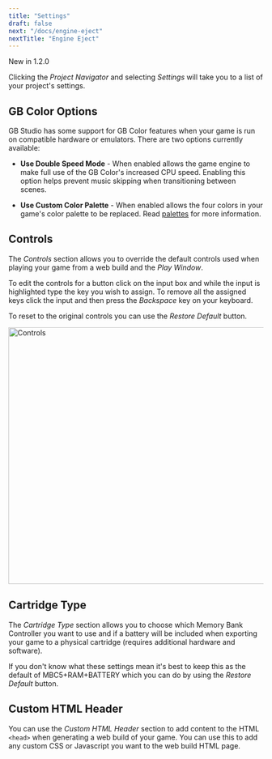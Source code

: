 ```yaml
---
title: "Settings"
draft: false
next: "/docs/engine-eject"
nextTitle: "Engine Eject"
---
```


<span class="new">New in 1.2.0</span>

Clicking the _Project Navigator_ and selecting _Settings_ will take you to a list of your project's settings.

## GB Color Options

GB Studio has some support for GB Color features when your game is run on compatible hardware or emulators. There are two options currently available:

- **Use Double Speed Mode** - When enabled allows the game engine to make full use of the GB Color's increased CPU speed. Enabling this option helps prevent music skipping when transitioning between scenes.

- **Use Custom Color Palette** - When enabled allows the four colors in your game's color palette to be replaced. Read [palettes](/docs/palettes) for more information.

## Controls

The _Controls_ section allows you to override the default controls used when playing your game from a web build and the _Play Window_.

To edit the controls for a button click on the input box and while the input is highlighted type the key you wish to assign. To remove all the assigned keys click the input and then press the _Backspace_ key on your keyboard.

To reset to the original controls you can use the _Restore Default_ button.

<img title="Controls" src="/img/screenshots/controls.png" width="507">

## Cartridge Type

The _Cartridge Type_ section allows you to choose which Memory Bank Controller you want to use and if a battery will be included when exporting your game to a physical cartridge (requires additional hardware and software).

If you don't know what these settings mean it's best to keep this as the default of MBC5+RAM+BATTERY which you can do by using the _Restore Default_ button.

## Custom HTML Header

You can use the _Custom HTML Header_ section to add content to the HTML `<head>` when generating a web build of your game. You can use this to add any custom CSS or Javascript you want to the web build HTML page.
